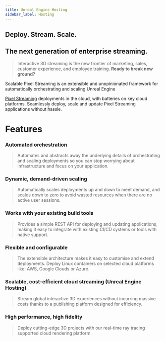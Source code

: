 ```yaml
---
title: Unreal Engine Hosting
sidebar_label: Hosting
---
```




## **Deploy. Stream. Scale.**

## **The next generation of enterprise streaming.**



> Interactive 3D streaming is the new frontier of marketing, sales, customer experience, and employee training. **Ready to break new ground?**



Scalable Pixel Streaming is an extensible and unopinionated framework for automatically orchestrating and scaling Unreal Engine 

[Pixel Streaming](https://docs.unrealengine.com/5.0/en-US/overview-of-pixel-streaming-in-unreal-engine/) deployments in the cloud, with batteries on key cloud platforms. Seamlessly deploy, scale and update Pixel Streaming applications without hassle.



# Features

### **Automated orchestration**

> Automates and abstracts away the underlying details of orchestrating and scaling deployments so you can stop worrying about infrastructure and focus on your application.

### **Dynamic, demand-driven scaling**

> Automatically scales deployments up and down to meet demand, and scales down to zero to avoid wasted resources when there are no active user sessions.

### **Works with your existing build tools**

> Provides a simple REST API for deploying and updating applications, making it easy to integrate with existing CI/CD systems or tools with native support.

### **Flexible and configurable**

> The extensible architecture makes it easy to customise and extend deployments. Deploy Linux containers on selected cloud platforms like: AWS, Google Clouds or Azure.

### **Scalable, cost-efficient cloud streaming (Unreal Engine Hosting)**

> Stream global interactive 3D experiences without incurring massive costs thanks to a publishing platform designed for efficiency.

### **High performance, high fidelity**

> Deploy cutting-edge 3D projects with our real-time ray tracing supported cloud rendering platform.


